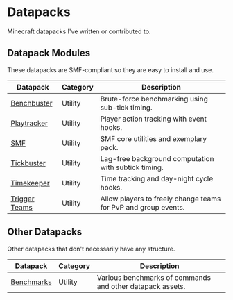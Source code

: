 # Datapacks
Minecraft datapacks I've written or contributed to.

## Datapack Modules
These datapacks are SMF-compliant so they are easy to install and use.

Datapack        | Category  | Description
--------------- | --------- | -----------
[Benchbuster]   | Utility   | Brute-force benchmarking using sub-tick timing.
[Playtracker]   | Utility   | Player action tracking with event hooks.
[SMF]           | Utility   | SMF core utilities and exemplary pack.
[Tickbuster]    | Utility   | Lag-free background computation with subtick timing.
[Timekeeper]    | Utility   | Time tracking and day-night cycle hooks.
[Trigger Teams] | Utility   | Allow players to freely change teams for PvP and group events.

## Other Datapacks
Other datapacks that don't necessarily have any structure.

Datapack        | Category  | Description
--------------- | --------- | -----------
[Benchmarks]    | Utility   | Various benchmarks of commands and other datapack assets.

[Benchbuster]: https://github.com/Arcensoth/benchmarker-datapack
[Playtracker]: https://github.com/Arcensoth/playtracker-datapack
[SMF]: https://github.com/Arcensoth/smf-datapack
[Tickbuster]: https://github.com/Arcensoth/tickbuster-datapack
[Timekeeper]: https://github.com/Arcensoth/timekeeper-datapack
[Trigger Teams]: https://github.com/Arcensoth/trigger-teams-datapack
[Benchmarks]: https://github.com/Arcensoth/benchmarks-datapack
